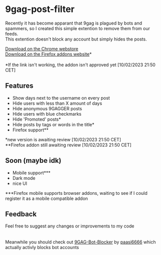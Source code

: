 
# 9gag-post-filter

Recently it has become apparant that 9gag is plagued by bots and spammers, so I created this simple extention to remove them from our feeds.\
This extention doesn't block any account but simply hides the posts.

[Download on the Chrome webstore](https://chrome.google.com/webstore/detail/9gag-post-filter/ajkipkkhchaaccpbpkclolpebkgbmodl)\
[Download on the Firefox addons website](https://addons.mozilla.org/en-US/firefox/addon/9gag-post-filter/)*\
\
*If the link isn't working, the addon isn't approved yet [10/02/2023 21:50 CET]



## Features

- Show days next to the username on every post
- Hide users with less than X amount of days
- Hide anonymous 9GAGGER posts
- Hide users with blue checkmarks
- Hide 'Promoted' posts*
- Hide posts by tags or words in the title*
- Firefox support** 
 
*new version is awaiting review  [10/02/2023 21:50 CET]\
**Firefox addon still awaiting review [10/02/2023 21:50 CET]


## Soon (maybe idk)
- Mobile support***
- Dark mode
- nice UI

***Firefox mobile supports browser addons, waiting to see if I could register it as a mobile compatible addon


## Feedback

Feel free to suggest any changes or improvements to my code
\
\
\
Meanwhile you should check out [9GAG-Bot-Blocker](https://github.com/paasi6666/Bot-Blocker) by [paasi6666](https://github.com/paasi6666)  which actually activly blocks bot accounts
